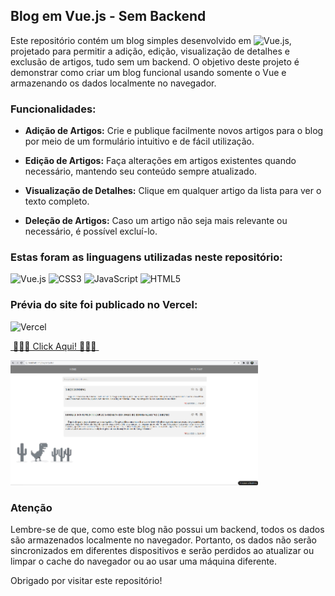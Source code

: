 ## Blog em Vue.js - Sem Backend

Este repositório contém um blog simples desenvolvido em ![Vue.js](https://img.shields.io/badge/vuejs-%2335495e.svg?style=for-the-badge&logo=vuedotjs&logoColor=%234FC08D), projetado para permitir a adição, edição, visualização de detalhes e exclusão de artigos, tudo sem um backend. O objetivo deste projeto é demonstrar como criar um blog funcional usando somente o Vue e armazenando os dados localmente no navegador.

### Funcionalidades:

- __Adição de Artigos:__ Crie e publique facilmente novos artigos para o blog por meio de um formulário intuitivo e de fácil utilização.

- __Edição de Artigos:__ Faça alterações em artigos existentes quando necessário, mantendo seu conteúdo sempre atualizado.

- __Visualização de Detalhes:__ Clique em qualquer artigo da lista para ver o texto completo.

- __Deleção de Artigos:__ Caso um artigo não seja mais relevante ou necessário, é possível excluí-lo.

### Estas foram as linguagens utilizadas neste repositório:

![Vue.js](https://img.shields.io/badge/vuejs-%2335495e.svg?style=for-the-badge&logo=vuedotjs&logoColor=%234FC08D) ![CSS3](https://img.shields.io/badge/css3-%231572B6.svg?style=for-the-badge&logo=css3&logoColor=white) ![JavaScript](https://img.shields.io/badge/javascript-%23323330.svg?style=for-the-badge&logo=javascript&logoColor=%23F7DF1E) ![HTML5](https://img.shields.io/badge/html5-%23E34F26.svg?style=for-the-badge&logo=html5&logoColor=white)

### Prévia do site foi publicado no Vercel: 
![Vercel](https://img.shields.io/badge/vercel-%23000000.svg?style=for-the-badge&logo=vercel&logoColor=white) 

[&nbsp;🔹:large_blue_diamond:🔹 Click Aqui! 🔹:large_blue_diamond:🔹&nbsp;](https://blog-alpha-eight-82.vercel.app/)

![Prévia](/Previa.png)

### Atenção ###

Lembre-se de que, como este blog não possui um backend, todos os dados são armazenados localmente no navegador. Portanto, os dados não serão sincronizados em diferentes dispositivos e serão perdidos ao atualizar ou limpar o cache do navegador ou ao usar uma máquina diferente.


Obrigado por visitar este repositório!
